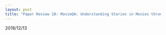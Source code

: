 ```yaml
---
layout: post
title: "Paper Review 10: MovieQA: Understanding Stories in Movies through Question-Answering"
---
```


2018/12/13

